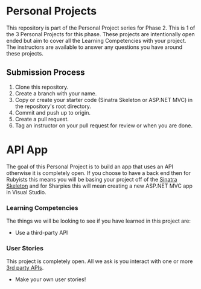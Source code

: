 # Personal Projects

This repository is part of the Personal Project series for Phase 2. This is 1 of the 3 Personal Projects for this phase. These projects are intentionally open ended but aim to cover all the Learning Competencies with your project. The instructors are available to answer any questions you have around these projects.

## Submission Process

1. Clone this repository.
2. Create a branch with your name.
3. Copy or create your starter code (Sinatra Skeleton or ASP.NET MVC) in the repository's root directory.
4. Commit and push up to origin.
5. Create a pull request.
6. Tag an instructor on your pull request for review or when you are done.

# API App

The goal of this Personal Project is to build an app that uses an API otherwise it is completely open. If you choose to have a back end then for Rubyists this means you will be basing your project off of the [Sinatra Skeleton](../../../sinatra-skeleton-mvc-challenge) and for Sharpies this will mean creating a new ASP.NET MVC app in Visual Studio.

### Learning Competencies

The things we will be looking to see if you have learned in this project are:
  - Use a third-party API

### User Stories

This project is completely open. All we ask is you interact with one or more [3rd party APIs](http://www.programmableweb.com/category/all/apis?order=field_popularity).

- Make your own user stories!
